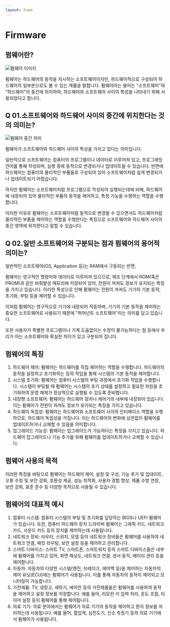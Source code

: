```yaml
---
layout: home
---
```


# Firmware

## 펌웨어란?

![펌웨어 이미지](https://dl.cdn-anritsu.com/images/products/tm-spa-firmware/firmware.png?h=310&w=420&la=ko-KR)

펌웨어는 하드웨어의 동작을 지시하는 소프트웨어이지만, 하드웨어적으로 구성되어 하드웨어의 일부분으로도 볼 수 있는 제품을 말합니다. 
펌웨어라는 용어는 "소프트웨어"와 "하드웨어"의 중간에 위치하여, 하드웨어와 소프트웨어 사이의 특성을 나타내기 위해 사용되었다고 합니다.

## Q 01.소프트웨어와 하드웨어 사이의 중간에 위치한다는 것의 의미는?

![펌웨어 중간 의미](https://velog.velcdn.com/images/duck-ach/post/d356444c-4077-48e9-98ee-5e1e637543c4/image.JPG)

펌웨어가 소프트웨어와 하드웨어 사이의 특성을 가지고 있다는 의미입니다. 

일반적으로 소프트웨어는 컴퓨터의 프로그램이나 데이터로 이루어져 있고, 프로그래밍 언어를 통해 작성되며, 실행 중에 동적으로 변경되거나 업데이트될 수 있습니다. 반면에 하드웨어는 컴퓨터의 물리적인 부품들로 구성되어 있어 소프트웨어처럼 쉽게 변경되거나 업데이트되기 어렵습니다. 

하지만 펌웨어는 소프트웨어처럼 프로그램으로 작성되어 실행되는데에 비해, 하드웨어에 내장되어 있어 물리적인 부품의 동작을 제어하고, 특정 기능을 수행하는 역할을 수행합니다. 

이러한 이유로 펌웨어는 소프트웨어처럼 동적으로 변경될 수 있으면서도 하드웨어처럼 물리적인 부품을 제어하는 역할을 수행한다는 특징으로 소프트웨어와 하드웨어 사이의 중간 영역에 위치한다고 말할 수 있습니다.

## Q 02.일반 소프트웨어와 구분되는 점과 펌웨어의 용어적 의미는?

일반적인 소프트웨어(OS, Application 등)는 RAM에서 구동되는 반면,

펌웨어는 영구적인 명령어와 데이터로 이루어져 있으므로, 제조 단계에서 ROM(혹은 PROM)과 같은 비휘발성 메모리에 저장되어 있어, 전원이 꺼져도 정보가 유지되는 특징을 가지고 있습니다. 이러한 특성으로 인해 펌웨어는 전원이 꺼져도 기기의 기본 동작, 초기화, 부팅 등을 제어할 수 있습니다.

이처럼 펌웨어는 영구적으로 기기에 내장되어 작동하며, 기기의 기본 동작을 제어하는 중요한 소프트웨어로 사용되기 때문에 "퍼머넌트 소프트웨어"라는 의미를 담고 있습니다. 

또한 사용자가 특별한 프로그램이나 기계 도움없이는 수정이 불가능하다는 점 등에서 우리가 아는 소프트웨어와 확실한 차이가 있고 구분되어 집니다.

## 펌웨어의 특징
1. 하드웨어 제어: 펌웨어는 하드웨어를 직접 제어하는 역할을 수행합니다. 하드웨어의 동작을 설정하고 초기화하는 등의 작업을 통해 시스템의 기본 동작을 제어합니다.
2. 시스템 초기화: 펌웨어는 컴퓨터 시스템의 부팅 과정에서 초기화 작업을 수행합니다. 시스템이 부팅될 때 펌웨어는 시스템의 초기 상태를 설정하고 필요한 자원을 초기화하여 운영 체제가 정상적으로 실행될 수 있도록 준비합니다.
3. 내장형 소프트웨어: 펌웨어는 하드웨어 장치나 제어기의 내부에 내장되어 있습니다. 이는 펌웨어가 전원이 꺼져도 정보가 유지되는 특징을 가지고 있습니다.
4. 하드웨어 독립성: 펌웨어는 하드웨어와 소프트웨어 사이의 인터페이스 역할을 수행하므로, 하드웨어 독립성을 가집니다. 이는 하드웨어의 변화에 상관없이 펌웨어를 업데이트하거나 교체할 수 있음을 의미합니다.
5. 업그레이드 가능성: 펌웨어는 업그레이드가 가능하다는 특징을 가지고 있습니다. 하드웨어 업그레이드나 기능 추가를 위해 펌웨어를 업데이트하거나 교체할 수 있습니다.

## 펌웨어 사용의 목적 
이러한 특징을 바탕으로 펌웨어는 하드웨어 제어, 설정 및 구성, 기능 추가 및 업데이트, 오류 수정 및 보안 강화, 호환성 제공, 성능 최적화, 사용자 경험 향상, 제품 수명 연장, 보안 강화, 표준 준수 등 다양한 목적으로 사용될 수 있습니다.

## 펌웨어의 대표적 예시
1. 컴퓨터 시스템: 컴퓨터 시스템의 부팅 및 초기화를 담당하는 BIOS나 UEFI 펌웨어가 있습니다. 또한, 컴퓨터 하드웨어 장치 드라이버 펌웨어는 그래픽 카드, 네트워크 카드, 사운드 카드 등의 장치를 제어하는데 사용됩니다.
2. 네트워크 장비: 라우터, 스위치, 모뎀 등의 네트워크 장비들은 펌웨어를 사용하여 네트워크 연결, 패킷 라우팅, 보안 설정 등을 제어하고 관리합니다.
3. 스마트 디바이스: 스마트 TV, 스마트폰, 스마트워치 등의 스마트 디바이스들은 내부에 펌웨어를 가지고 있어, 화면 해상도, 네트워크 연결, 센서 동작, 배터리 관리 등을 제어합니다.
4. 자동차: 자동차의 다양한 시스템(엔진, 브레이크, 에어백 등)을 제어하는 자동차의 제어 유닛(ECU)에는 펌웨어가 사용됩니다. 이를 통해 자동차의 동작이 제어되고 모니터링이 가능합니다.
5. 가전제품: TV, 냉장고, 세탁기, 에어컨 등의 가전제품들은 펌웨어를 사용하여 동작을 제어하고 설정 정보를 저장합니다. 예를 들어, 리모컨 키 입력 처리, 온도 조절, 타이머 설정 등이 펌웨어를 통해 제어됩니다.
6. 의료 기기: 의료 분야에서는 펌웨어가 의료 기기의 동작을 제어하고 환자 정보를 처리하는데 사용됩니다. 예를 들어, 혈압계, 심전도기, 산소 측정기 등의 의료 기기에서 펌웨어가 사용됩니다.
